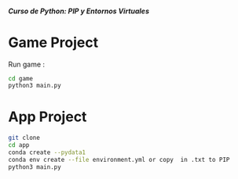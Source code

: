 ##### Curso de Python: PIP y Entornos Virtuales

# Game Project

Run game :

```sh
cd game
python3 main.py
```

# App Project

```sh
git clone
cd app
conda create --pydata1
conda env create --file environment.yml or copy  in .txt to PIP
python3 main.py

```